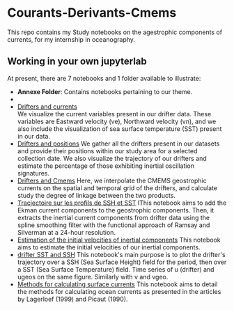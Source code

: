 # Courants-Derivants-Cmems

This repo contains 
my Study notebooks on the agestrophic components of currents, for my internship in oceanography.

## Working in your own jupyterlab

At present, there are 7 notebooks and 1 folder available to illustrate:

- **Annexe Folder**: Contains notebooks pertaining to our theme.
- 
- [Drifters and currents](1-dériveurs-courants-visualisations.ipynb)  
We visualize the current variables present in our drifter data. These variables are Eastward velocity (ve), Northward velocity (vn), and we also include the visualization of sea surface temperature (SST) present in our data.
- [Drifters and positions](2-drifters-positions.ipynb) 
We gather all the drifters present in our datasets and provide their positions within our study area for a selected collection date. We also visualize the trajectory of our drifters and estimate the percentage of those exhibiting inertial oscillation signatures.
- [Drifters and Cmems](3-interpolation-cmems-drifter.ipynb)
Here, we interpolate the CMEMS geostrophic currents on the spatial and temporal grid of the drifters, and calculate study the degree of linkage between the two products.
- [Tracjectoire sur les profils de SSH et SST](4-courant-combine-drifter-plus-cmems.ipynb) 
IThis notebook aims to add the Ekman current components to the geostrophic components. Then, it extracts the inertial current components from drifter data using the spline smoothing filter with the functional approach of Ramsay and Silverman at a 24-hour resolution.
- [Estimation of the initial velocities of inertial components](5-Estimation-of-u0-and-v0.ipynb)
This notebook aims to estimate the initial velocities of our inertial components.
- [drifter SST and SSH](6-Drifter-SSH-SST.ipynb)
This notebook's main purpose is to plot the drifter's trajectory over a SSH (Sea Surface Height) field for the period, then over a SST (Sea Surface Temperature) field. Time series of u (drifter) and ugeos on the same figure. Similarly with v and vgeo.
- [Methods for calculating surface currents](7-Estimation-of-u0-and-v0.ipynb)
This notebook aims to detail the methods for calculating ocean currents as presented in the articles by Lagerloef (1999) and Picaut (1990).




